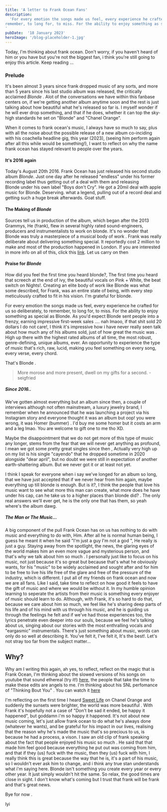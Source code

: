 ```yaml
---
title: 'A letter to Frank Ocean Fans'
description:
  'For every emotion the songs made us feel, every experience he crafted for us so deliberately, to
remember, to long for, to miss. For the ability to enjoy something as special as Blonde."
'
pubDate:  '18 January 2023'
heroImage: '/blog-placeholder-1.jpg'
---
```


Today, I'm thinking about frank ocean. Don't worry, if you haven't heard of him or you have but
you're not the biggest fan, i think you're still going to enjoy this article. Keep reading ...

### Prelude

It's been almost 3 years since frank dropped music of any sorts, and more than 5 years since his
last studio album was released, the critically acclaimed *Blonde* . Alot of the conversations we
have within this fanbase centers on, if we're getting another album anytime soon and the rest is
just talking about how beautiful what he's released so far is. I myself wonder if he will ever drop
something, and that if he does, whether it can top the sky-high standards he set on "Blonde" and
"Chanel Orange".

When it comes to frank ocean's music, I always have so much to say, plus with all the noise about
the possible release of a new album co-inciding with his coachella headline gig, this year (2023),
(seeing him perform again after all this while would be something!), I want to reflect on why the
name frank ocean has stayed relevant to people over the years.

#### It's 2016 again

Today's August 20th 2016. Frank Ocean has just released his second studio album *Blonde.* Just one
day after he released "endless" under his former recording label thus getting out of a deal with
them and releasing Blonde under his own label "Boys don't Cry". He got a 20mil deal with apple music
for Blonde. Deserving. what a legend, pulling out of a record deal and getting such a huge break
afterwards. Goat stuff.

#### The Making of *Blonde*

Sources tell us in production of the album, which began after the 2013 Grammys, He (frank), flew in
several highly rated sound-engineers, producers and instrumentalists to work on blonde. It's no
wonder that Blonde was truly a masterpiece of a musical body of work . Frank was really deliberate
about delivering something special. It reportedly cost 2 million to make and most of the production
happened in London. If you are interested in more info on all of this, click
this [link](https://centralsauce.com/blonde-frank-ocean-visual). Let us carry on then

#### Praise for *Blonde*

How did you feel the first time you heard blonde?, The first time you heard that screech at the end
of ivy, the beautiful vocals on Pink + White, the beat switch on Nights!. Creating an elite body of
work like Blonde was what some described, for Frank, was an entire state of being, with every step
meticulously crafted to fit in his vision. I'm grateful for blonde.

For every emotion the songs made us feel, every experience he crafted for us so deliberately, to
remember, to long for, to miss. For the ability to enjoy something as special as Blonde. As you'd
expect Blonde sent people into a frenzy, earning impressive first-week sales .... nah lmaoo, if that
shit sold 20 dollars I do not care!, I think it's impressive how i have never really seen talk about
how much any of his albums sold, just of how great the music was . High up there with the highest
rated albums of all time, the most robust, genre-defining, unique albums, ever. An opportunity to
experience the type of music that's rich, raw, lucid, making you feel something on every song, every
verse, every chord.

That's Blonde .

> More morose and more present, dwell on my gifts for a second. - seigfried

##### Since 2016..

We've gotten almost everything but an album since then, a couple of interviews although not often
mainstream, a luxury jewelry brand, I remember when he announced that he was launching a project via
his Instagram story and everyone thought it was an album but oop! you were wrong, it was Homer
(bummer) . I'd buy me some homer but it costs an arm and a leg lmao. You are welcome to gift one to
me tho XD.

Maybe the disappointment that we do not get more of this type of music any longer, stems from the
fear that we will never get anything as profound, I mean we got some pretty great singles since then
, Actually very high up on my list is his single "cayendo" that he dropped sometime in 2020
alongside "dear april", but no doubt we were still in expectation of another earth-shattering album.
But we never got it or at least not yet.

I think I speak for everyone when i say we've longed for an album so long, that we have just
accepted that if we never hear from him again, maybe everything up till blonde is enough. But is
it?, I think the people that love his music want to see what more this man can create, what more
does he have under his cap, can he take us to a higher places than blonde did? . The only real
answers we'll ever get, he is the only one that has them, so yeah where's the album dawg.

##### The Man or The Music...

A big component of the pull Frank Ocean has on us has nothing to do with music and everything to do
with, Him. After all he is normal human being, I guess he meant it when he said "I'm just a guy I'm
not a god ", He really is just a guy. Staying away from the spotlight, the news, the glaring eyes of
the world makes him an even more vague and mysterious person, and that's why we talk about him so
much . I personally just like to focus on his music, not just because it's so great but because
that's what he obviously wants, for his "music" to be widely acclaimed and sought after and for him
to be free to live his life free of the glare and free of the pressure of the industry, which is
different. I put all of my friends on frank ocean and now we are all fans. Like I said, take time to
reflect on how good it feels to have the gift of music and where we would be without it. In my
humble opinion learning to seperate the artists from their music is something every enjoyer of music
should learn to do. Although, with Frank, it's so hard to do that, because we care about him so
much, we feel like he's sharing deep parts of his life and of his mind with us through his music,
and he is guiding us through the feelings he felt and if we've had those experiences too, the lyrics
penetrate even deeper into our souls, because we feel he's talking about us, singing about our
stories with the most enthralling vocals and "eargasmic" instrumentals. There's just something about
music, words can only do so well at describing it. You've felt it, I've felt it, It's the best!.
Let's not stray too far from the subject matter...

## Why?

Why am I writing this again, ah yes, to reflect, reflect on the magic that is Frank Ocean, I'm
thinking about the slowed versions of his songs on youtube that sound ethereal (try
it!) [here](https://music.youtube.com/playlist?list=PL6jQ30sLdc-xjledHPaWP6j1wDt2I1ge9&feature=share),
the people that take the time to make these edits are angels to me. I'm thinking about his SNL
perfomance of "Thinking Bout You" . You can watch it
[here](https://www.youtube.com/watch?v=aWUWC21_HE8)

I'm reflecting on the first time I heard [Sweet Life](https://www.youtube.com/watch?v=y14F2RQW7h4)
on Chanel Orange and suddenly the sunsets were brighter, the world was more beautiful . With Frank
it's hopefully not a case of "Don't be sad it ended, be happy it happened", but goddamn i'm so happy
it happened. It's not about new music coming, let's just allow frank ocean to do what he's always
done (whatever he wants), and be grateful for his impact in our lives, realising that the reason why
he's made the music that's so precious to us, is because he had a process, a vison. I saw an old
clip of frank speaking about the fact that people enjoyed his music so much . He said that that made
him feel good because everything he put out was coming from him, and that if they (us) fuck with the
music, then they (us) fuck with him, I really think this is great because the way that he is, it's a
part of his music, so I wouldn't ever ask him to change, and i think any true stan understands what
i'm saying here. Blonde isn't something you create every year or every other year. It just simply
wouldn't hit the same. So relax, the good times are close in sight. I don't know what's coming but I
trust that frank will be frank and that's great news.

Bye for now .

Iyi
